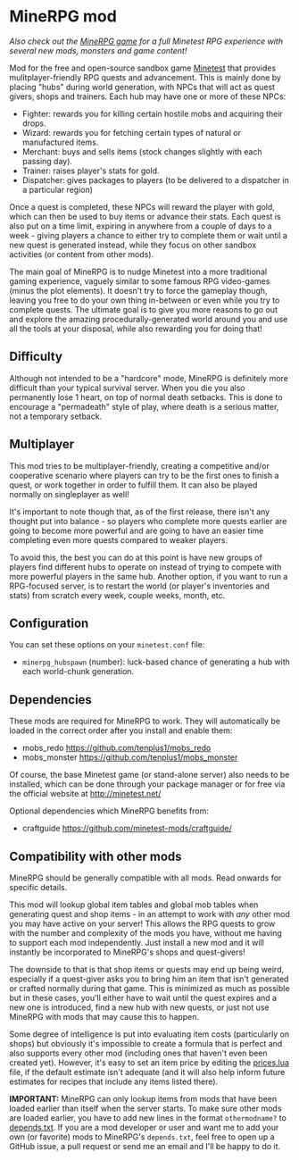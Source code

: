 # MineRPG mod

*Also check out the [MineRPG game](https://github.com/tukkek/minerpg_game) for a full Minetest RPG experience with several new mods, monsters and game content!*

Mod for the free and open-source sandbox game [Minetest](http://minetest.net/) that provides mulitplayer-friendly RPG quests and advancement. This is mainly done by placing "hubs" during world generation, with NPCs that will act as quest givers, shops and trainers. Each hub may have one or more of these NPCs:

* Fighter: rewards you for killing certain hostile mobs and acquiring their drops.
* Wizard: rewards you for fetching certain types of natural or manufactured items.
* Merchant: buys and sells items (stock changes slightly with each passing day).
* Trainer: raises player's stats for gold.
* Dispatcher: gives packages to players (to be delivered to a dispatcher in a particular region)

Once a quest is completed, these NPCs will reward the player with gold, which can then be used to buy items or advance their stats. Each quest is also put on a time limit, expiring in anywhere from a couple of days to a week - giving players a chance to either try to complete them or wait until a new quest is generated instead, while they focus on other sandbox activities (or content from other mods).

The main goal of MineRPG is to nudge Minetest into a more traditional gaming experience, vaguely similar to some famous RPG video-games (minus the plot elements). It doesn't try to force the gameplay though, leaving you free to do your own thing in-between or even while you try to complete quests. The ultimate goal is to give you more reasons to go out and explore the amazing procedurally-generated world around you and use all the tools at your disposal, while also rewarding you for doing that!

## Difficulty

Although not intended to be a "hardcore" mode, MineRPG is definitely more difficult than your typical survival server. When you die you also permanently lose 1 heart, on top of normal death setbacks. This is done to encourage a "permadeath" style of play, where death is a serious matter, not a temporary setback.

## Multiplayer

This mod tries to be multiplayer-friendly, creating a competitive and/or cooperative scenario where players can try to be the first ones to finish a quest, or work together in order to fulfill them. It can also be played normally on singleplayer as well!

It's important to note though that, as of the first release, there isn't any thought put into balance - so players who complete more quests earlier are going to become more powerful and are going to have an easier time completing even more quests compared to weaker players. 

To avoid this, the best you can do at this point is have new groups of players find different hubs to operate on instead of trying to compete with more powerful players in the same hub. Another option, if you want to run a RPG-focused server, is to restart the world (or player's inventories and stats) from scratch every week, couple weeks, month, etc.

## Configuration

You can set these options on your `minetest.conf` file:

* `minerpg_hubspawn` (number): luck-based chance of generating a hub with each world-chunk generation.

## Dependencies

These mods are required for MineRPG to work. They will automatically be loaded in the correct order after you install and enable them:

* mobs_redo https://github.com/tenplus1/mobs_redo
* mobs_monster https://github.com/tenplus1/mobs_monster

Of course, the base Minetest game (or stand-alone server) also needs to be installed, which can be done through your package manager or for free via the official website at http://minetest.net/

Optional dependencies which MineRPG benefits from:

* craftguide https://github.com/minetest-mods/craftguide/

## Compatibility with other mods 

MineRPG should be generally compatible with all mods. Read onwards for specific details.

This mod will lookup global item tables and global mob tables when generating quest and shop items - in an attempt to work with *any* other mod you may have active on your server! This allows the RPG quests to grow with the number and complexity of the mods you have, without me having to support each mod independently.  Just install a new mod and it will instantly be incorporated to MineRPG's shops and quest-givers!

The downside to that is that shop items or quests may end up being weird, especially if a quest-giver asks you to bring him an item that isn't generated or crafted normally during that game. This is minimized as much as possible but in these cases, you'll either have to wait until the quest expires and a new one is introduced, find a new hub with new quests, or just not use MineRPG with mods that may cause this to happen.

Some degree of intelligence is put into evaluating item costs (particularly on shops) but obviously it's impossible to create a formula that is perfect and also supports every other mod (including ones that haven't even been created yet). However, it's easy to set an item price by editing the [prices.lua](https://github.com/tukkek/minerpg/blob/master/src/prices.lua) file, if the default estimate isn't adequate (and it will also help inform future estimates for recipes that include any items listed there).

**IMPORTANT:** MineRPG can only lookup items from mods that have been loaded earlier than itself when the server starts. To make sure other mods are loaded earlier, you have to add new lines in the format `othermodname?` to [depends.txt](https://github.com/tukkek/minerpg/blob/master/depends.txt). If you are a mod developer or user and want me to add your own (or favorite) mods to MineRPG's `depends.txt`, feel free to open up a GitHub issue, a pull request or send me an email and I'll be happy to do it.

